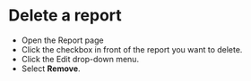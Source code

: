 # Delete a report

* Open the Report page
* Click the checkbox in front of the report you want to delete.
* Click the Edit drop-down menu.
* Select **Remove**.
